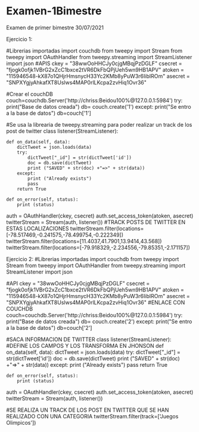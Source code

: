 # Examen-1Bimestre
Examen de primer bimestre 30/07/2021

Ejercicio 1:

#Librerias importadas
import couchdb
from tweepy import Stream
from tweepy import OAuthHandler
from tweepy.streaming import StreamListener
import json
#APIS
ckey = "38wwOoHHCJy0cjgMBqjPzDGLF"
csecret = "fjogk0ofjk1VBrG2xZcC1bxce2tVR6DkFbQPjUeh5wn9HB1APV"
atoken = "115946548-kX87o1QHjrHmsnycH33Yc2KMb8yPuW3r6IibIROm"
asecret = "SNPXYgjyAhkafXT8Uslws4MAP0rlLKcpa2zvHiq1Ovr36"

#Crear el couchDB
couch=couchdb.Server('http://chriss:Beidou100%@127.0.0.1:5984')
try:
    print("Base de datos creada")
    db= couch.create('1')
except:
    print("Se entro a la base de datos")
    db=couch['1']

#Se usa la librearia de tweepy.streaming para poder realizar un track de los post de twitter
class listener(StreamListener):
    
    def on_data(self, data):
        dictTweet = json.loads(data)
        try:
            dictTweet["_id"] = str(dictTweet['id'])
            doc = db.save(dictTweet)
            print ("SAVED" + str(doc) +"=>" + str(data))
        except:
            print ("Already exists")
            pass
        return True
    
    def on_error(self, status):
        print (status)
        
auth = OAuthHandler(ckey, csecret)
auth.set_access_token(atoken, asecret)
twitterStream = Stream(auth, listener())
#TRACK POSTS DE TWITTER EN ESTAS LOCALIZACIONES
twitterStream.filter(locations=[-78.517469,-0.241575,-78.499754,-0.222349])
twitterStream.filter(locations=[11.4037,41.7901,13.9414,43.568])    
twitterStream.filter(locations=[-79.918329,-2.234556,-79.85351,-2.171157])  

Ejercicio 2:
#Librerias importadas
import couchdb
from tweepy import Stream
from tweepy import OAuthHandler
from tweepy.streaming import StreamListener
import json

#API
ckey = "38wwOoHHCJy0cjgMBqjPzDGLF"
csecret = "fjogk0ofjk1VBrG2xZcC1bxce2tVR6DkFbQPjUeh5wn9HB1APV"
atoken = "115946548-kX87o1QHjrHmsnycH33Yc2KMb8yPuW3r6IibIROm"
asecret = "SNPXYgjyAhkafXT8Uslws4MAP0rlLKcpa2zvHiq1Ovr36"
#ENLACE CON COUCHDB
couch=couchdb.Server('http://chriss:Beidou100%@127.0.0.1:5984')
try:
    print("Base de datos creada")
    db= couch.create('2')
except:
    print("Se entro a la base de datos")
    db=couch['2']
    
#SACA INFORMACION DE TWITTER
class listener(StreamListener):
    #DEFINE LOS CAMPOS Y LOS TRANSFORMA EN JHONSON
    def on_data(self, data):
        dictTweet = json.loads(data)
        try:
            dictTweet["_id"] = str(dictTweet['id'])
            doc = db.save(dictTweet)
            print ("SAVED" + str(doc) +"=>" + str(data))
        except:
            print ("Already exists")
            pass
        return True
    
    def on_error(self, status):
        print (status)
auth = OAuthHandler(ckey, csecret)
auth.set_access_token(atoken, asecret)
twitterStream = Stream(auth, listener())

#SE REALIZA UN TRACK DE LOS POST EN TWITTER QUE SE HAN REALIZADO CON UNA CATEGORIA
twitterStream.filter(track=['Juegos Olimpicos'])
